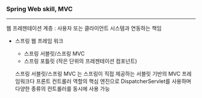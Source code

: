 ### Spring Web skill, MVC  

---

웹 프레젠테이션 계층 : 사용자 또는 클라이언트 시스템과 연동하는 책임  

* 스프링 웹 프레임 워크
    * 스프링 서블릿/스프링 MVC
    * 스프링 포틀릿  (작은 단위의 프레젠테이션 컴포넌트)


    스프링 서블릿/스프링 MVC 는 스프링이 직접 제공하는 서블릿 기반의 MVC 프레임워크다
    프론트 컨트롤러 역할의 핵심 엔진으로 DispatcherServlet를 사용하며 다양한 종류의 컨트롤러를 동시에 사용 가능

    